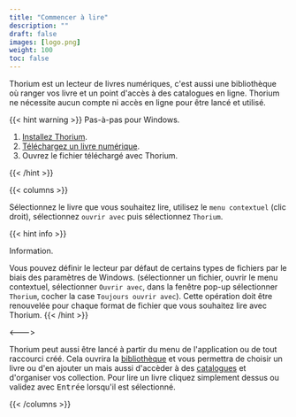 ```yaml
---
title: "Commencer à lire"
description: ""
draft: false
images: [logo.png]
weight: 100
toc: false
---
```


Thorium est un lecteur de livres numériques, c'est aussi une bibliothèque
où ranger vos livre et un point d'accès à des catalogues en ligne.
Thorium ne nécessite aucun compte ni accès en ligne pour être lancé et utilisé.

{{< hint warning >}}
Pas-à-pas pour Windows.

1. [Installez Thorium](https://www.edrlab.org/software/thorium-reader/github/win10).
2. [Téléchargez un livre numérique](https://www.010101book.net/fr/epub/le_livre_010101_1971_2015_marie_lebert.epub).
3. Ouvrez le fichier téléchargé avec Thorium.

{{< /hint >}}

{{< columns >}}

Sélectionnez le livre que vous souhaitez lire, utilisez le `menu contextuel`
(clic droit), sélectionnez `ouvrir avec` puis sélectionnez `Thorium`.

{{< hint info >}}

Information.

Vous pouvez définir le lecteur par défaut de certains types de fichiers par le
biais des paramètres de Windows.
(sélectionner un fichier, ouvrir le menu contextuel, sélectionner `Ouvrir avec`,
dans la fenêtre pop-up sélectionner `Thorium`, cocher la case
`Toujours ouvrir avec`). Cette opération doit être renouvelée pour chaque format
de fichier que vous souhaitez lire avec Thorium.
{{< /hint >}}

<--->

Thorium peut aussi être lancé à partir du menu de l'application ou de tout
raccourci créé. Cela ouvrira la [bibliothèque](220_organizing/221_libraries)
et vous permettra de choisir un livre ou d'en ajouter un mais aussi d'accèder
à des [catalogues](220_organizing/222_catalogs) et d'organiser vos collection.
Pour lire un livre cliquez simplement dessus ou validez avec <kbd>Entrée</kbd>
lorsqu'il est sélectionné.

{{< /columns >}}
